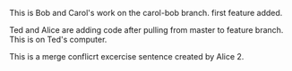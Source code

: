 
This is Bob and Carol's work on the carol-bob branch. first feature added.

Ted and Alice are adding code after pulling from master to feature branch. This is on Ted's computer. 

This is a merge conflicrt excercise sentence created by Alice 2.

